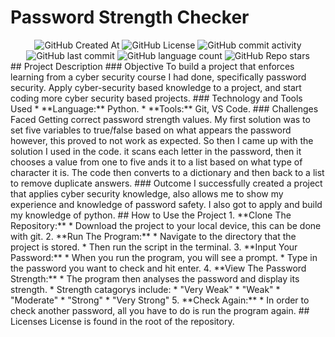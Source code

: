 # Password Strength Checker

<div align="center">

<img alt="GitHub Created At" src="https://img.shields.io/github/created-at/KieranPritchard/Password-Strength-Checker">

<img alt="GitHub License" src="https://img.shields.io/github/license/KieranPritchard/Password-Strength-Checker">

<img alt="GitHub commit activity" src="https://img.shields.io/github/commit-activity/t/KieranPritchard/Password-Strength-Checker">

<img alt="GitHub last commit" src="https://img.shields.io/github/last-commit/KieranPritchard/Password-Strength-Checker">

<img alt="GitHub language count" src="https://img.shields.io/github/languages/count/KieranPritchard/Password-Strength-Checker">

<img alt="GitHub Repo stars" src="https://img.shields.io/github/stars/KieranPritchard/Password-Strength-Checker">

</div>
## Project Description
### Objective
To build a project that enforces learning from a cyber security course I had done, specifically password security. Apply cyber-security based knowledge to a project, and start coding more cyber security based projects. 
### Technology and Tools Used
* **Language:** Python.
* **Tools:** Git, VS Code.
### Challenges Faced
Getting correct password strength values. My first solution was to set five variables to true/false based on what appears the password however, this proved to not work as expected. So then I came up with the solution I used in the code. it scans each letter in the password, then it chooses a value from one to five ands it to a list based on what type of character it is. The code then converts to a dictionary and then back to a list to remove duplicate answers.
### Outcome
I successfully created a project that applies cyber security knowledge, also allows me to show my experience and knowledge of password safety. I also got to apply and build my knowledge of python.
## How to Use the Project
1. **Clone The Repository:**
	* Download the project to your local device, this can be done with git.
2. **Run The Program:**
	* Navigate to the directory that the project is stored. 
	* Then run the script in the terminal.
3. **Input Your Password:**
	* When you run the program, you will see a prompt. 
	* Type in the password you want to check and hit enter.
4. **View The Password Strength:**
	* The program then analyses the password and display its strength.
	* Strength catagorys include:
		* "Very Weak"
		* "Weak"
		* "Moderate"
		* "Strong"
		* "Very Strong"
5. **Check Again:**
	* In order to check another password, all you have to do is run the program again.
## Licenses
License is found in the root of the repository.